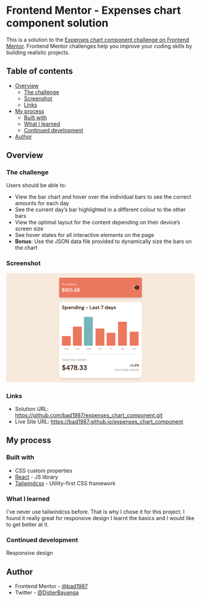 # Frontend Mentor - Expenses chart component solution

This is a solution to the [Expenses chart component challenge on Frontend Mentor](https://www.frontendmentor.io/challenges/expenses-chart-component-e7yJBUdjwt). Frontend Mentor challenges help you improve your coding skills by building realistic projects. 

## Table of contents

- [Overview](#overview)
  - [The challenge](#the-challenge)
  - [Screenshot](#screenshot)
  - [Links](#links)
- [My process](#my-process)
  - [Built with](#built-with)
  - [What I learned](#what-i-learned)
  - [Continued development](#continued-development)
- [Author](#author)

## Overview

### The challenge

Users should be able to:

- View the bar chart and hover over the individual bars to see the correct amounts for each day
- See the current day’s bar highlighted in a different colour to the other bars
- View the optimal layout for the content depending on their device’s screen size
- See hover states for all interactive elements on the page
- **Bonus**: Use the JSON data file provided to dynamically size the bars on the chart

### Screenshot

![](./design/bad1987-desktop-preview.png)

### Links

- Solution URL: https://github.com/bad1987/expenses_chart_component.git
- Live Site URL: https://bad1987.github.io/expenses_chart_component

## My process

### Built with

- CSS custom properties
- [React](https://reactjs.org/) - JS library
- [Tailwindcss](https://tailwindcss.com/) - Utility-first CSS framework

### What I learned

I've never use tailwindcss before. That is why I chose it for this project. I found it really great for responsive design
I learnt the basics and I would like to get better at it. 


### Continued development

Responsive design

## Author

- Frontend Mentor - [@bad1987](https://www.frontendmentor.io/profile/bad1987)
- Twitter - [@DidierBayanga](https://www.twitter.com/DidierBayanga)